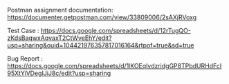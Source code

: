 Postman assignment documentation:  https://documenter.getpostman.com/view/33809006/2sAXjRVoxg

Test Case : https://docs.google.com/spreadsheets/d/12rTugQO-zKdsBaqwxAqvaxT2CtWveEhY/edit?usp=sharing&ouid=104421976357817016164&rtpof=true&sd=true

Bug Report : https://docs.google.com/spreadsheets/d/1lKOEqlvdzridgGP8TPbdURHdFcI95XtYiVDegIJiJ8c/edit?usp=sharing
